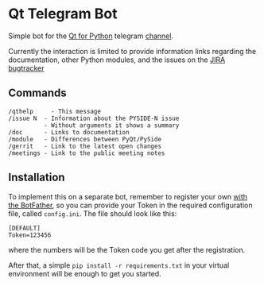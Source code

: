 # Qt Telegram Bot

Simple bot for the [Qt for Python](https://pyside.org) telegram [channel](https://t.me/qtforpython).

Currently the interaction is limited to provide information links
regarding the documentation, other Python modules, and the issues
on the [JIRA bugtracker](https://bugreports.qt.io/browse/PYSIDE)

## Commands

```
/qthelp     - This message
/issue N  - Information about the PYSIDE-N issue
          - Without arguments it shows a summary
/doc      - Links to documentation
/module   - Differences between PyQt/PySide
/gerrit   - Link to the latest open changes
/meetings - Link to the public meeting notes
```

## Installation

To implement this on a separate bot, remember to register your own
[with the BotFather](https://core.telegram.org/bots), so you can provide
your Token in the required configuration file, called `config.ini`.
The file should look like this:

```
[DEFAULT]
Token=123456
```

where the numbers will be the Token code you get after the registration.

After that, a simple `pip install -r requirements.txt` in your virtual
environment will be enough to get you started.
